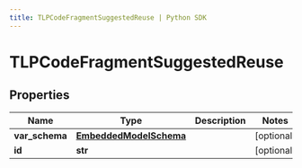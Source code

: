 ```yaml
---
title: TLPCodeFragmentSuggestedReuse | Python SDK
---
```


# TLPCodeFragmentSuggestedReuse


## Properties

Name | Type | Description | Notes
------------ | ------------- | ------------- | -------------
**var_schema** | [**EmbeddedModelSchema**](EmbeddedModelSchema) |  | [optional] 
**id** | **str** |  | [optional] 


